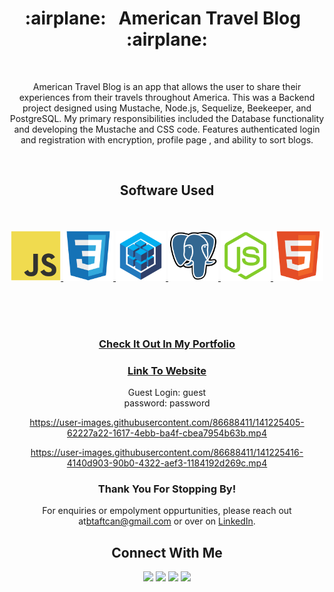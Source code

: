 <h1  align='center'> :airplane: &nbsp American Travel Blog &nbsp  :airplane:</h1>


  </div>
 
  <br />
  <p align='center'>American Travel Blog is an app that allows the user to share their experiences from their
                                            travels throughout America.
                                            This was a Backend project designed using Mustache, Node.js, Sequelize,
                                            Beekeeper, and PostgreSQL.
                                            My primary responsibilities included the Database functionality and developing the
                                            Mustache and CSS code.
                                            Features authenticated login and registration with encryption, profile page ,
                                            and ability to sort blogs.
 </p>
 <br />
 <h2 text-decoration:none align='center'> Software Used</h3>  <br></br>
<div align='center'>
<a href="https://www.linkedin.com/in/brandonmtaft">
 <img  width="80 height="80 src="https://github.com/BrandonTaft/BrandonTaft/blob/main/assets/javascript-original.svg" />
  </a> 
  <a href="https://www.linkedin.com/in/brandonmtaft">
  <img  width="80 height="80 src="https://github.com/BrandonTaft/BrandonTaft/blob/main/assets/css3-original.svg" />
  </a>
  <a href="https://www.linkedin.com/in/brandonmtaft">
 <img  width="80 height="80 src="https://github.com/BrandonTaft/BrandonTaft/blob/main/assets/sequelize-original.svg"     />
  </a>
   <a href="https://www.linkedin.com/in/brandonmtaft">
  <img  width="80 height="80  src="https://github.com/BrandonTaft/BrandonTaft/blob/main/assets/postgresql-original.svg"    />
  </a>
  <a href="https://www.linkedin.com/in/brandonmtaft">
   <img  width="80 height="80 src="https://github.com/BrandonTaft/BrandonTaft/blob/main/assets/nodejs-original.svg" />
  </a>
   <a href="https://www.linkedin.com/in/brandonmtaft">
  <img  width="80 height="80 src="https://github.com/BrandonTaft/BrandonTaft/blob/main/assets/html5-original.svg" />
  </a>
 <br />
  <br />
  <br />

<p align='center'>



 <br />
  
  <h3 align='center'><a align='center' href="https://brandontaft.net" >Check It Out In My Portfolio</a></h3>
 <h3 align='center'><a align='center' href="https://evening-bastion-01688.herokuapp.com" >Link To Website</a></h3>


<p align='center'>
Guest Login: guest
 <br />
 password: password

https://user-images.githubusercontent.com/86688411/141225405-62227a22-1617-4ebb-ba4f-cbea7954b63b.mp4



https://user-images.githubusercontent.com/86688411/141225416-4140d903-90b0-4322-aef3-1184192d269c.mp4


 
<div align='center'>
 
  </div>  
  <h3 align="center">Thank You For Stopping By!</h3> 
<p align='center'>For enquiries or empolyment oppurtunities, please reach out at<a href="mailto:btaftcan@gmail.com">btaftcan@gmail.com</a> or over on <a href="https://www.linkedin.com/in/brandonmtaft">LinkedIn</a>.</p>
  
  ## Connect With Me

<p align="center">
  <a  href="https://brandontaft.net"><img height="30" src="https://img.shields.io/badge/-My Portfolio-3423A6?style=flat-square&logo=Google-Chrome&logoColor=white" /></a>
<a href="https://www.linkedin.com/in/brandonmtaft"><img height="30" src="https://img.shields.io/badge/-Brandon Taft-0077B5?style=flat-square&logo=Linkedin&logoColor=white"/></a>
<a href="mailto:btaftcan@gmail.com"><img height="30" src="https://img.shields.io/badge/-btaftcan@gmail.com-D14836?style=flat-square&logo=Gmail&logoColor=white"/></a>
  <a  href="https://brandontaft.github.io"><img height="30" src="https://img.shields.io/badge/-brandontaft.github.io-3423A6?style=flat-square&logo=Google-Chrome&logoColor=white" /></a>
</p>
